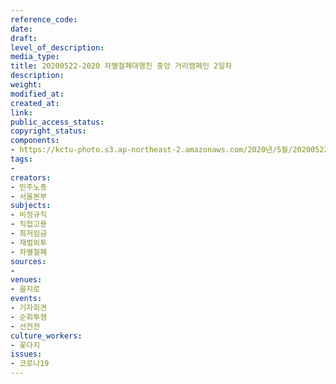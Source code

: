 ```yaml
---
reference_code: 
date: 
draft: 
level_of_description: 
media_type: 
title: 20200522-2020 차별철폐대행진 중앙 거리캠페인 2일차
description: 
weight: 
modified_at: 
created_at: 
link: 
public_access_status: 
copyright_status: 
components:
- https://kctu-photo.s3.ap-northeast-2.amazonaws.com/2020년/5월/20200522-2020+차별철폐대행진+중앙+거리캠페인+2일차/_DSC4666.jpg
tags:
- 
creators:
- 민주노총
- 서울본부
subjects:
- 비정규직
- 직접고용
- 최저임금
- 재벌외투
- 차별철폐
sources:
- 
venues:
- 을지로
events:
- 기자회견
- 순회투쟁
- 선전전
culture_workers:
- 꽃다지
issues:
- 코로나19
---
```

